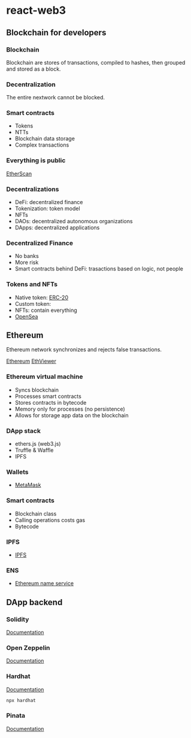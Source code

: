 # react-web3


## Blockchain for developers

### Blockchain

Blockchain are stores of transactions, compiled to hashes, then grouped and stored as a block.

### Decentralization

The entire nextwork cannot be blocked.

### Smart contracts

- Tokens
- NTTs
- Blockchain data storage
- Complex transactions

### Everything is public

[EtherScan](https://etherscan.io)

### Decentralizations
- DeFi: decentralized finance
- Tokenization: token model
- NFTs
- DAOs: decentralized autonomous organizations
- DApps: decentralized applications
  

### Decentralized Finance

- No banks
- More risk
- Smart contracts behind DeFi: trasactions based on logic, not people


### Tokens and NFTs 

- Native token: [ERC-20](https://ethereum.org/it/developers/docs/standards/tokens/erc-20/)
- Custom token: []()
- NFTs: contain everything
- [OpenSea](https://opensea.io/)

## Ethereum

Ethereum network synchronizes and rejects false transactions.

[Ethereum](https://etherscan.io/)
[EthViewer](https://www.livecoinwatch.com/price/Ethereum-ETH)

### Ethereum virtual machine

- Syncs blockchain
- Processes smart contracts
- Stores contracts in bytecode
- Memory only for processes (no persistence) 
- Allows for storage app data on the blockchain
  

### DApp stack

- ethers.js (web3.js)
- Truffle & Waffle
- IPFS

### Wallets

- [MetaMask](https://metamask.io/)

### Smart contracts

- Blockchain class
- Calling operations costs gas
- Bytecode
  
### IPFS

- [IPFS](https://ipfs.io)

### ENS

- [Ethereum name service](https://opensea.io/collection/ens)

## DApp backend

### Solidity

[Documentation](https://docs.soliditylang.org/en/latest/)

### Open Zeppelin

[Documentation](https://www.openzeppelin.com/)

### Hardhat

[Documentation](https://hardhat.org/)

```sh 
npx hardhat
```

### Pinata

[Documentation](https://pinata.cloud/)
